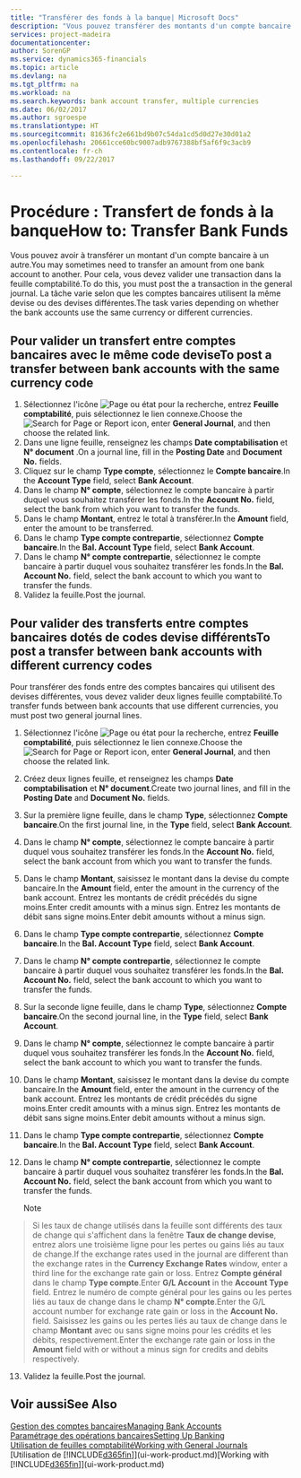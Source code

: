 ```yaml
---
title: "Transférer des fonds à la banque| Microsoft Docs"
description: "Vous pouvez transférer des montants d'un compte bancaire à un autre, y compris dans différentes devises, en validant la transaction dans la feuille comptabilité."
services: project-madeira
documentationcenter: 
author: SorenGP
ms.service: dynamics365-financials
ms.topic: article
ms.devlang: na
ms.tgt_pltfrm: na
ms.workload: na
ms.search.keywords: bank account transfer, multiple currencies
ms.date: 06/02/2017
ms.author: sgroespe
ms.translationtype: HT
ms.sourcegitcommit: 81636fc2e661bd9b07c54da1cd5d0d27e30d01a2
ms.openlocfilehash: 20661cce60bc9007adb9767388bf5af6f9c3acb9
ms.contentlocale: fr-ch
ms.lasthandoff: 09/22/2017

---
```

# <a name="how-to-transfer-bank-funds"></a><span data-ttu-id="0d01d-103">Procédure : Transfert de fonds à la banque</span><span class="sxs-lookup"><span data-stu-id="0d01d-103">How to: Transfer Bank Funds</span></span>
<span data-ttu-id="0d01d-104">Vous pouvez avoir à transférer un montant d'un compte bancaire à un autre.</span><span class="sxs-lookup"><span data-stu-id="0d01d-104">You may sometimes need to transfer an amount from one bank account to another.</span></span> <span data-ttu-id="0d01d-105">Pour cela, vous devez valider une transaction dans la feuille comptabilité.</span><span class="sxs-lookup"><span data-stu-id="0d01d-105">To do this, you must post the a transaction in the general journal.</span></span> <span data-ttu-id="0d01d-106">La tâche varie selon que les comptes bancaires utilisent la même devise ou des devises différentes.</span><span class="sxs-lookup"><span data-stu-id="0d01d-106">The task varies depending on whether the bank accounts use the same currency or different currencies.</span></span>

## <a name="to-post-a-transfer-between-bank-accounts-with-the-same-currency-code"></a><span data-ttu-id="0d01d-107">Pour valider un transfert entre comptes bancaires avec le même code devise</span><span class="sxs-lookup"><span data-stu-id="0d01d-107">To post a transfer between bank accounts with the same currency code</span></span>
1. <span data-ttu-id="0d01d-108">Sélectionnez l'icône ![Page ou état pour la recherche](media/ui-search/search_small.png "Page ou état pour la recherche"), entrez **Feuille comptabilité**, puis sélectionnez le lien connexe.</span><span class="sxs-lookup"><span data-stu-id="0d01d-108">Choose the ![Search for Page or Report](media/ui-search/search_small.png "Search for Page or Report icon") icon, enter **General Journal**, and then choose the related link.</span></span>
2. <span data-ttu-id="0d01d-109">Dans une ligne feuille, renseignez les champs **Date comptabilisation** et **N° document** .</span><span class="sxs-lookup"><span data-stu-id="0d01d-109">On a journal line, fill in the **Posting Date** and **Document No.** fields.</span></span>
3. <span data-ttu-id="0d01d-110">Cliquez sur le champ **Type compte**, sélectionnez le **Compte bancaire**.</span><span class="sxs-lookup"><span data-stu-id="0d01d-110">In the **Account Type** field, select **Bank Account**.</span></span>
4. <span data-ttu-id="0d01d-111">Dans le champ **N° compte**, sélectionnez le compte bancaire à partir duquel vous souhaitez transférer les fonds.</span><span class="sxs-lookup"><span data-stu-id="0d01d-111">In the **Account No.** field, select the bank from which you want to transfer the funds.</span></span>
5. <span data-ttu-id="0d01d-112">Dans le champ **Montant**, entrez le total à transférer.</span><span class="sxs-lookup"><span data-stu-id="0d01d-112">In the **Amount** field, enter the amount to be transferred.</span></span>
6. <span data-ttu-id="0d01d-113">Dans le champ **Type compte contrepartie**, sélectionnez **Compte bancaire**.</span><span class="sxs-lookup"><span data-stu-id="0d01d-113">In the **Bal. Account Type** field, select **Bank Account**.</span></span>
7. <span data-ttu-id="0d01d-114">Dans le champ **N° compte contrepartie**, sélectionnez le compte bancaire à partir duquel vous souhaitez transférer les fonds.</span><span class="sxs-lookup"><span data-stu-id="0d01d-114">In the **Bal. Account No.** field, select the bank account to which you want to transfer the funds.</span></span>
8. <span data-ttu-id="0d01d-115">Validez la feuille.</span><span class="sxs-lookup"><span data-stu-id="0d01d-115">Post the journal.</span></span>

## <a name="to-post-a-transfer-between-bank-accounts-with-different-currency-codes"></a><span data-ttu-id="0d01d-116">Pour valider des transferts entre comptes bancaires dotés de codes devise différents</span><span class="sxs-lookup"><span data-stu-id="0d01d-116">To post a transfer between bank accounts with different currency codes</span></span>
<span data-ttu-id="0d01d-117">Pour transférer des fonds entre des comptes bancaires qui utilisent des devises différentes, vous devez valider deux lignes feuille comptabilité.</span><span class="sxs-lookup"><span data-stu-id="0d01d-117">To transfer funds between bank accounts that use different currencies, you must post two general journal lines.</span></span>

1. <span data-ttu-id="0d01d-118">Sélectionnez l'icône ![Page ou état pour la recherche](media/ui-search/search_small.png "Page ou état pour la recherche"), entrez **Feuille comptabilité**, puis sélectionnez le lien connexe.</span><span class="sxs-lookup"><span data-stu-id="0d01d-118">Choose the ![Search for Page or Report](media/ui-search/search_small.png "Search for Page or Report icon") icon, enter **General Journal**, and then choose the related link.</span></span>
2. <span data-ttu-id="0d01d-119">Créez deux lignes feuille, et renseignez les champs **Date comptabilisation** et **N° document**.</span><span class="sxs-lookup"><span data-stu-id="0d01d-119">Create two journal lines, and fill in the **Posting Date** and **Document No.** fields.</span></span>
3. <span data-ttu-id="0d01d-120">Sur la première ligne feuille, dans le champ **Type**, sélectionnez **Compte bancaire**.</span><span class="sxs-lookup"><span data-stu-id="0d01d-120">On the first journal line, in the **Type** field, select **Bank Account**.</span></span>
4. <span data-ttu-id="0d01d-121">Dans le champ **N° compte**, sélectionnez le compte bancaire à partir duquel vous souhaitez transférer les fonds.</span><span class="sxs-lookup"><span data-stu-id="0d01d-121">In the **Account No.** field, select the bank account from which you want to transfer the funds.</span></span>
5. <span data-ttu-id="0d01d-122">Dans le champ **Montant**, saisissez le montant dans la devise du compte bancaire.</span><span class="sxs-lookup"><span data-stu-id="0d01d-122">In the **Amount** field, enter the amount in the currency of the bank account.</span></span> <span data-ttu-id="0d01d-123">Entrez les montants de crédit précédés du signe moins.</span><span class="sxs-lookup"><span data-stu-id="0d01d-123">Enter credit amounts with a minus sign.</span></span> <span data-ttu-id="0d01d-124">Entrez les montants de débit sans signe moins.</span><span class="sxs-lookup"><span data-stu-id="0d01d-124">Enter debit amounts without a minus sign.</span></span>
6. <span data-ttu-id="0d01d-125">Dans le champ **Type compte contrepartie**, sélectionnez **Compte bancaire**.</span><span class="sxs-lookup"><span data-stu-id="0d01d-125">In the **Bal. Account Type** field, select **Bank Account**.</span></span>
7. <span data-ttu-id="0d01d-126">Dans le champ **N° compte contrepartie**, sélectionnez le compte bancaire à partir duquel vous souhaitez transférer les fonds.</span><span class="sxs-lookup"><span data-stu-id="0d01d-126">In the **Bal. Account No.** field, select the bank account to which you want to transfer the funds.</span></span>
8. <span data-ttu-id="0d01d-127">Sur la seconde ligne feuille, dans le champ **Type**, sélectionnez **Compte bancaire**.</span><span class="sxs-lookup"><span data-stu-id="0d01d-127">On the second journal line, in the **Type** field, select **Bank Account**.</span></span>
9. <span data-ttu-id="0d01d-128">Dans le champ **N° compte**, sélectionnez le compte bancaire à partir duquel vous souhaitez transférer les fonds.</span><span class="sxs-lookup"><span data-stu-id="0d01d-128">In the **Account No.** field, select the bank account to which you want to transfer the funds.</span></span>
10. <span data-ttu-id="0d01d-129">Dans le champ **Montant**, saisissez le montant dans la devise du compte bancaire.</span><span class="sxs-lookup"><span data-stu-id="0d01d-129">In the **Amount** field, enter the amount in the currency of the bank account.</span></span> <span data-ttu-id="0d01d-130">Entrez les montants de crédit précédés du signe moins.</span><span class="sxs-lookup"><span data-stu-id="0d01d-130">Enter credit amounts with a minus sign.</span></span> <span data-ttu-id="0d01d-131">Entrez les montants de débit sans signe moins.</span><span class="sxs-lookup"><span data-stu-id="0d01d-131">Enter debit amounts without a minus sign.</span></span>
11. <span data-ttu-id="0d01d-132">Dans le champ **Type compte contrepartie**, sélectionnez **Compte bancaire**.</span><span class="sxs-lookup"><span data-stu-id="0d01d-132">In the **Bal. Account Type** field, select **Bank Account**.</span></span>  
12. <span data-ttu-id="0d01d-133">Dans le champ **N° compte contrepartie**, sélectionnez le compte bancaire à partir duquel vous souhaitez transférer les fonds.</span><span class="sxs-lookup"><span data-stu-id="0d01d-133">In the **Bal. Account No.** field, select the bank account from which you want to transfer the funds.</span></span>

    > [!NOTE]  
>   <span data-ttu-id="0d01d-134">Si les taux de change utilisés dans la feuille sont différents des taux de change qui s'affichent dans la fenêtre **Taux de change devise**, entrez alors une troisième ligne pour les pertes ou gains liés au taux de change.</span><span class="sxs-lookup"><span data-stu-id="0d01d-134">If the exchange rates used in the journal are different than the exchange rates in the **Currency Exchange Rates** window, enter a third line for the exchange rate gain or loss.</span></span> <span data-ttu-id="0d01d-135">Entrez **Compte général** dans le champ **Type compte**.</span><span class="sxs-lookup"><span data-stu-id="0d01d-135">Enter **G/L Account** in the **Account Type** field.</span></span> <span data-ttu-id="0d01d-136">Entrez le numéro de compte général pour les gains ou les pertes liés au taux de change dans le champ **N° compte**.</span><span class="sxs-lookup"><span data-stu-id="0d01d-136">Enter the G/L account number for exchange rate gain or loss in the **Account No.** field.</span></span> <span data-ttu-id="0d01d-137">Saisissez les gains ou les pertes liés au taux de change dans le champ **Montant** avec ou sans signe moins pour les crédits et les débits, respectivement.</span><span class="sxs-lookup"><span data-stu-id="0d01d-137">Enter the exchange rate gain or loss in the **Amount** field with or without a minus sign for credits and debits respectively.</span></span>
13. <span data-ttu-id="0d01d-138">Validez la feuille.</span><span class="sxs-lookup"><span data-stu-id="0d01d-138">Post the journal.</span></span>

## <a name="see-also"></a><span data-ttu-id="0d01d-139">Voir aussi</span><span class="sxs-lookup"><span data-stu-id="0d01d-139">See Also</span></span>
[<span data-ttu-id="0d01d-140">Gestion des comptes bancaires</span><span class="sxs-lookup"><span data-stu-id="0d01d-140">Managing Bank Accounts</span></span>](bank-manage-bank-accounts.md)  
[<span data-ttu-id="0d01d-141">Paramétrage des opérations bancaires</span><span class="sxs-lookup"><span data-stu-id="0d01d-141">Setting Up Banking</span></span>](bank-setup-banking.md)  
[<span data-ttu-id="0d01d-142">Utilisation de feuilles comptabilité</span><span class="sxs-lookup"><span data-stu-id="0d01d-142">Working with General Journals</span></span>](ui-work-general-journals.md)  
<span data-ttu-id="0d01d-143">[Utilisation de [!INCLUDE[d365fin](includes/d365fin_md.md)]](ui-work-product.md)</span><span class="sxs-lookup"><span data-stu-id="0d01d-143">[Working with [!INCLUDE[d365fin](includes/d365fin_md.md)]](ui-work-product.md)</span></span>

